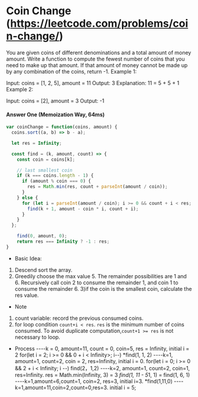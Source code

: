 # Coin Change (https://leetcode.com/problems/coin-change/)
You are given coins of different denominations and a total amount of money amount. Write a function to compute the fewest number of coins that you need to make up that amount. If that amount of money cannot be made up by any combination of the coins, return -1.
Example 1:

Input: coins = [1, 2, 5], amount = 11
Output: 3
Explanation: 11 = 5 + 5 + 1
Example 2:

Input: coins = [2], amount = 3
Output: -1

#### Answer One (Memoization Way, 64ms)
```javascript
var coinChange = function(coins, amount) {
  coins.sort((a, b) => b - a);

  let res = Infinity;

  const find = (k, amount, count) => {
    const coin = coins[k];

    // last smallest coin
    if (k === coins.length - 1) {
      if (amount % coin === 0) {
        res = Math.min(res, count + parseInt(amount / coin));
      }
    } else {
      for (let i = parseInt(amount / coin); i >= 0 && count + i < res; i--) {
        find(k + 1, amount - coin * i, count + i);
      }
    }
  };

    find(0, amount, 0);
    return res === Infinity ? -1 : res;
}
```

* Basic Idea:
1) Descend sort the array.
2) Greedily choose the max value 5. The remainder possibilities are 1 and 6. Recursively call coin 2 to consume the remainder 1, and coin 1 to consume the remainder 6.
3)if the coin is the smallest coin, calculate the res value.

* Note
1) count variable: record the previous consumed coins.
2) for loop condition `count+i < res`. `res` is the minimum number of coins consumed. To avoid duplicate computation,`count+1 >= res` is not necessary to loop.

* Process
----k = 0, amount=11, count = 0, coin=5, res = Infinity, initial i = 2
    for(let i = 2; i >= 0 && 0 + i < Infinity>; i--)
    *find(1, 1, 2)
    ----k=1, amount=1, count=2, coin = 2, res=Infinity, initial i = 0.
        for(let i = 0; i >= 0 && 2 + i < Infinity; i --)
        find(2，1,2)
        ----k=2, amount=1, count=2, coin=1, res=Infinity. res = Math.min(Infinity, 3) = 3
    *find(1, 11 - 5*1, 1) = find(1, 6, 1)
    ----k=1,amount=6,count=1, coin=2, res=3, initial i=3.
    *find(1,11,0)
    ----k=1,amount=11,coin=2,count=0,res=3. initial i = 5;